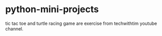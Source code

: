 # python-mini-projects

tic tac toe and turtle racing game are exercise from techwithtim youtube channel.
